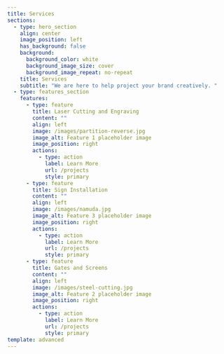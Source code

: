 ```yaml
---
title: Services
sections:
  - type: hero_section
    align: center
    image_position: left
    has_background: false
    background:
      background_color: white
      background_image_size: cover
      background_image_repeat: no-repeat
    title: Services
    subtitle: "We are here to help project your brand creatively. "
  - type: features_section
    features:
      - type: feature
        title: Laser Cutting and Engraving
        content: ""
        align: left
        image: /images/partition-reverse.jpg
        image_alt: Feature 1 placeholder image
        image_position: right
        actions:
          - type: action
            label: Learn More
            url: /projects
            style: primary
      - type: feature
        title: Sign Installation
        content: ""
        align: left
        image: /images/namuda.jpg
        image_alt: Feature 3 placeholder image
        image_position: right
        actions:
          - type: action
            label: Learn More
            url: /projects
            style: primary
      - type: feature
        title: Gates and Screens
        content: ""
        align: left
        image: /images/steel-cutting.jpg
        image_alt: Feature 2 placeholder image
        image_position: right
        actions:
          - type: action
            label: Learn More
            url: /projects
            style: primary
template: advanced
---
```

